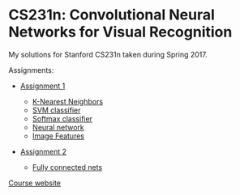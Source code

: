 # CS231n: Convolutional Neural Networks for Visual Recognition

My solutions for Stanford CS231n taken during Spring 2017.

Assignments:
- [Assignment 1](http://cs231n.github.io/assignments2017/assignment1/)
  - [K-Nearest Neighbors](assignment1/knn.ipynb)
  - [SVM classifier](assignment1/svm.ipynb)
  - [Softmax classifier](assignment1/softmax.ipynb)
  - [Neural network](assignment1/two_layer_net.ipynb)
  - [Image Features](assignment1/features.ipynb)

- [Assignment 2](http://cs231n.github.io/assignments2017/assignment2/)
  - [Fully connected nets](assignment2/FullyConnectedNets.ipynb)

[Course website](http://cs231n.stanford.edu/2017/)
